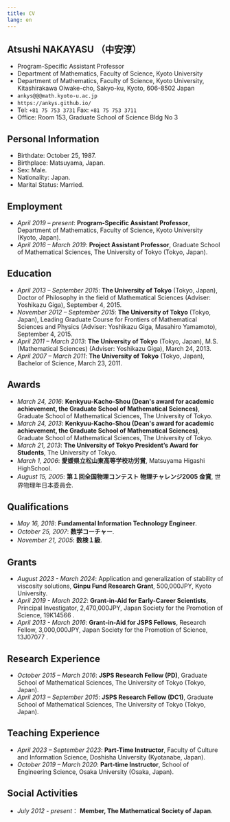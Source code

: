 ```yaml
---
title: CV
lang: en
---
```


## Atsushi NAKAYASU （中安淳）

* Program-Specific Assistant Professor
* Department of Mathematics, Faculty of Science, Kyoto University [](https://www.math.kyoto-u.ac.jp/en)
* Department of Mathematics, Faculty of Science, Kyoto University, Kitashirakawa Oiwake-cho, Sakyo-ku, Kyoto, 606-8502 Japan
* `ankys@@@math.kyoto-u.ac.jp`
* `https://ankys.github.io/`
  [](https://orcid.org/0000-0002-2008-7321)
  [](https://www.researchgate.net/profile/Atsushi_Nakayasu)
  [](https://github.com/ankys)
* Tel: `+81 75 753 3731`
  Fax: `+81 75 753 3711`
* Office: Room 153, Graduate School of Science Bldg No 3

## Personal Information

* Birthdate: October 25, 1987.
* Birthplace: Matsuyama, Japan.
* Sex: Male.
* Nationality: Japan.
* Marital Status: Married.

## Employment

* *April 2019 – present*:
  **Program-Specific Assistant Professor**,
  Department of Mathematics, Faculty of Science, Kyoto University (Kyoto, Japan).
* *April 2016 – March 2019*:
  **Project Assistant Professor**,
  Graduate School of Mathematical Sciences, The University of Tokyo (Tokyo, Japan).

## Education

* *April 2013 – September 2015*:
  **The University of Tokyo** (Tokyo, Japan),
  Doctor of Philosophy in the field of Mathematical Sciences
  (Adviser: Yoshikazu Giga),
  September 4, 2015.
* *November 2012 – September 2015*:
  **The University of Tokyo** (Tokyo, Japan),
  Leading Graduate Course for Frontiers of Mathematical Sciences and Physics
  (Adviser: Yoshikazu Giga, Masahiro Yamamoto),
  September 4, 2015.
* *April 2011 – March 2013*:
  **The University of Tokyo** (Tokyo, Japan),
  M.S.(Mathematical Sciences)
  (Adviser: Yoshikazu Giga),
  March 24, 2013.
* *April 2007 – March 2011*:
  **The University of Tokyo** (Tokyo, Japan),
  Bachelor of Science,
  March 23, 2011.

## Awards

* *March 24, 2016*:
  **Kenkyuu-Kacho-Shou (Dean's award for academic achievement, the Graduate School of Mathematical Sciences)**,
  Graduate School of Mathematical Sciences, The University of Tokyo.
* *March 24, 2013*:
  **Kenkyuu-Kacho-Shou (Dean's award for academic achievement, the Graduate School of Mathematical Sciences)**,
  Graduate School of Mathematical Sciences, The University of Tokyo.
* *March 21, 2013*:
  **The University of Tokyo President’s Award for Students**,
  The University of Tokyo.
* *March 1, 2006*:
  **愛媛県立松山東高等学校功労賞**,
  Matsuyama Higashi HighSchool.
* *August 15, 2005*:
  **第１回全国物理コンテスト 物理チャレンジ2005 金賞**,
  世界物理年日本委員会.

## Qualifications

* *May 16, 2018*:
  **Fundamental Information Technology Engineer**.
* *October 25, 2007*:
  **数学コーチャー**.
* *November 21, 2005*:
  **数検１級**.

## Grants

* *August 2023 - March 2024*:
  Application and generalization of stability of viscosity solutions,
  **Ginpu Fund Research Grant**,
  500,000JPY,
  Kyoto University.
* *April 2019 - March 2022*:
  **Grant-in-Aid for Early-Career Scientists**,
  Principal Investigator,
  2,470,000JPY,
  Japan Society for the Promotion of Science,
  19K14566
  [](https://kaken.nii.ac.jp/en/grant/KAKENHI-PROJECT-19K14566/).
* *April 2013 - March 2016*:
  **Grant-in-Aid for JSPS Fellows**,
  Research Fellow,
  3,000,000JPY,
  Japan Society for the Promotion of Science,
  13J07077
  [](https://kaken.nii.ac.jp/d/p/13J07077.en.html).

## Research Experience

* *October 2015 – March 2016*:
  **JSPS Research Fellow (PD)**,
  Graduate School of Mathematical Sciences, The University of Tokyo (Tokyo, Japan).
* *April 2013 – September 2015*:
  **JSPS Research Fellow (DC1)**,
  Graduate School of Mathematical Sciences, The University of Tokyo (Tokyo, Japan).

## Teaching Experience

* *April 2023 – September 2023*:
  **Part-Time Instructor**,
  Faculty of Culture and Information Science, Doshisha University (Kyotanabe, Japan).
* *October 2019 – March 2020*:
  **Part-time Instructor**,
  School of Engineering Science, Osaka University (Osaka, Japan).

## Social Activities

* *July 2012 - present*：
  **Member, The Mathematical Society of Japan**.
